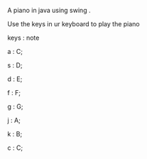 A piano in java using swing . 

Use the keys in ur  keyboard to play the piano

keys : note

a : C;

s : D;

d : E;

f : F;

g : G;

j : A;

k : B;

c : C;
